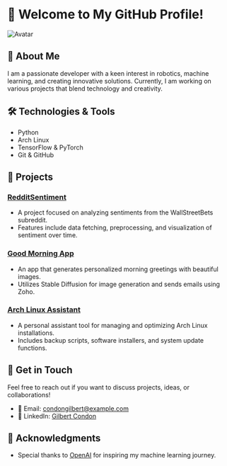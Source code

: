 # 👋 Welcome to My GitHub Profile!

![Avatar](https://example.com/path/to/avatar.gif) <!-- Replace with your avatar URL -->

## 🚀 About Me

I am a passionate developer with a keen interest in robotics, machine learning, and creating innovative solutions. Currently, I am working on various projects that blend technology and creativity. 

## 🛠️ Technologies & Tools

- Python
- Arch Linux
- TensorFlow & PyTorch
- Git & GitHub

## 📂 Projects

### [RedditSentiment](https://github.com/condongilbert/RedditSentiment)
- A project focused on analyzing sentiments from the WallStreetBets subreddit.
- Features include data fetching, preprocessing, and visualization of sentiment over time.

### [Good Morning App](https://github.com/condongilbert/GoodMorningApp)
- An app that generates personalized morning greetings with beautiful images.
- Utilizes Stable Diffusion for image generation and sends emails using Zoho.

### [Arch Linux Assistant](https://github.com/condongilbert/ArchLinuxAssistant)
- A personal assistant tool for managing and optimizing Arch Linux installations.
- Includes backup scripts, software installers, and system update functions.

## 💬 Get in Touch

Feel free to reach out if you want to discuss projects, ideas, or collaborations!
- 📧 Email: [condongilbert@example.com](mailto:condonGilbert@example.com)
- 💼 LinkedIn: [Gilbert Condon](https://linkedin.com/in/gilbert-condon)

## 🙌 Acknowledgments

- Special thanks to [OpenAI](https://www.openai.com) for inspiring my machine learning journey.
